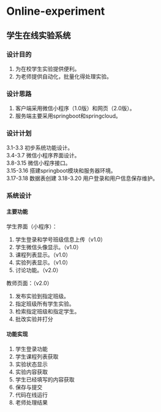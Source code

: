 # Online-experiment

## 学生在线实验系统  

### 设计目的
1. 为在校学生实验提供便利。
2. 为老师提供自动化，批量化得处理实验。

### 设计思路
1. 客户端采用微信小程序（1.0版）和网页（2.0版）。
2. 服务端主要采用springboot和springcloud。

### 设计计划

 3.1-3.3 初步系统功能设计。  
 3.4-3.7 微信小程序界面设计。  
 3.8-3.15 微信小程序接口。  
 3.15-3.16 搭建springboot模块和服务器环境。  
 3.17-3.18 数据表创建
 3.18-3.20 用户登录和用户信息保存维护。  
 
 ### 系统设计

 #### 主要功能

 学生界面（小程序）：  
 1. 学生登录和学号班级信息上传（v1.0）
 2. 学生微信头像显示。（v1.0）
 3. 课程列表显示。（v1.0）
 4. 实验列表显示。（v1.0）
 5. 讨论功能。（v2.0）

 教师页面：（v2.0）  
 1. 发布实验到指定班级。
 2. 指定班级所有学生实验。
 3. 检索指定班级和指定学生。
 4. 批改实验并打分

 #### 功能实现

 1. 学生登录功能
 2. 学生课程列表获取
 3. 实验状态显示
 4. 实验内容获取
 5. 学生已经填写的内容获取
 6. 保存与提交
 7. 代码在线运行
 8. 老师处理结果


